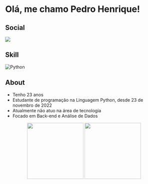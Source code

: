 # Olá, me chamo Pedro Henrique!

## Social

  <a target='_blank' href="https://linkedin.com/in/pedrohentec/">
        <img src="https://img.shields.io/badge/LinkedIn-0077B5?style=for-the-badge&logo=linkedin&logoColor=white">
    </a>

## Skill
![Python](https://img.shields.io/badge/python-%23323330.svg?style=for-the-badge&logo=python&logoColor=%23F7DF1E)



## About

- Tenho 23 anos
- Estudante de programação na Linguagem Python, desde 23 de novembro de 2022
- Atualmente não atuo na área de tecnologia
- Focado em Back-end e Análise de Dados






<div align="center">
  <img height="180em" src="https://github-readme-stats.vercel.app/api?username=pedrohentec&theme=aura&show_icons=true"/>
  <img height="180em" src="https://github-readme-stats.vercel.app/api/top-langs/?username=pedrohentec&layout=compact&langs_count=8&theme=aura"/>
</div>